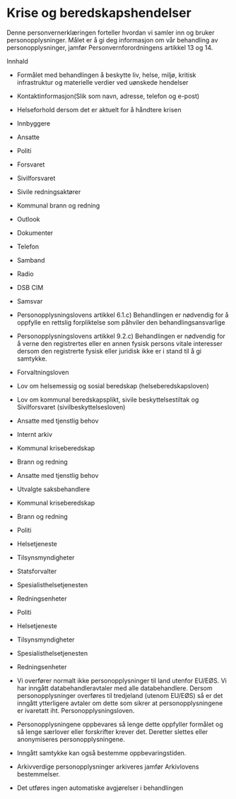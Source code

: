 # Krise og beredskapshendelser


  

Denne personvernerklæringen forteller hvordan vi samler inn og bruker personopplysninger. Målet er å gi deg informasjon om vår behandling av personopplysninger, jamfør Personvernforordningens artikkel 13 og 14.

  

Innhald

*   Formålet med behandlingen å beskytte liv, helse, miljø, kritisk infrastruktur og materielle verdier ved uønskede hendelser  
    
*   Kontaktinformasjon(Slik som navn, adresse, telefon og e-post)  
    
*   Helseforhold dersom det er aktuelt for å håndtere krisen  
    
*   Innbyggere  
    
*   Ansatte  
    
*   Politi  
    
*   Forsvaret  
    
*   Sivilforsvaret  
    
*   Sivile redningsaktører  
    
*   Kommunal brann og redning  
    
*   Outlook  
    
*   Dokumenter  
    
*   Telefon  
    
*   Samband  
    
*   Radio  
    
*   DSB CIM  
    
*   Samsvar  
    
*   Personopplysningslovens artikkel 6.1.c) Behandlingen er nødvendig for å oppfylle en rettslig forpliktelse som påhviler den behandlingsansvarlige  
    
*   Personopplysningslovens artikkel 9.2.c) Behandlingen er nødvendig for å verne den registrertes eller en annen fysisk persons vitale interesser dersom den registrerte fysisk eller juridisk ikke er i stand til å gi samtykke.  
    
*   Forvaltningsloven  
    
*   Lov om helsemessig og sosial beredskap (helseberedskapsloven)  
    
*   Lov om kommunal beredskapsplikt, sivile beskyttelsestiltak og Sivilforsvaret (sivilbeskyttelsesloven)  
    
*   Ansatte med tjenstlig behov  
    
*   Internt arkiv  
    
*   Kommunal kriseberedskap  
    
*   Brann og redning  
    
*   Ansatte med tjenstlig behov  
    
*   Utvalgte saksbehandlere  
    
*   Kommunal kriseberedskap  
    
*   Brann og redning  
    
*   Politi  
    
*   Helsetjeneste  
    
*   Tilsynsmyndigheter  
    
*   Statsforvalter  
    
*   Spesialisthelsetjenesten  
    
*   Redningsenheter  
    
*   Politi  
    
*   Helsetjeneste  
    
*   Tilsynsmyndigheter  
    
*   Spesialisthelsetjenesten  
    
*   Redningsenheter  
    
*   Vi overfører normalt ikke personopplysninger til land utenfor EU/EØS. Vi har inngått databehandleravtaler med alle databehandlere. Dersom personopplysninger overføres til tredjeland (utenom EU/EØS) så er det inngått ytterligere avtaler om dette som sikrer at personopplysningene er ivaretatt iht. Personopplysningsloven.  
    
*   Personopplysningene oppbevares så lenge dette oppfyller formålet og så lenge særlover eller forskrifter krever det. Deretter slettes eller anonymiseres personopplysningene.  
    
*   Inngått samtykke kan også bestemme oppbevaringstiden.  
    
*   Arkivverdige personopplysninger arkiveres jamfør Arkivlovens bestemmelser.  
    
*   Det utføres ingen automatiske avgjørelser i behandlingen